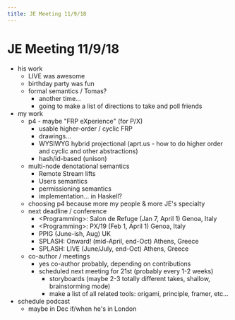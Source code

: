 ```yaml
---
title: JE Meeting 11/9/18
---
```


# JE Meeting 11/9/18

* his work
  * LIVE was awesome
  * birthday party was fun
  * formal semantics / Tomas?
    * another time...
    * going to make a list of directions to take and poll friends
* my work
  * p4 - maybe "FRP eXperience" (for P/X)
    * usable higher-order / cyclic FRP
    * drawings...
    * WYSIWYG hybrid projectional (aprt.us - how to do higher order and cyclic and other abstractions) 
    * hash/id-based (unison)
  * multi-node denotational semantics
    * Remote Stream lifts
    * Users semantics
    *  permissioning semantics
    * implementation... in Haskell?
  * choosing p4 because more my people & more JE's specialty
  * next deadline / conference
    * \<Programming\>: Salon de Refuge (Jan 7, April 1) Genoa, Italy
    * \<Programming\>: PX/19 (Feb 1, April 1) Genoa, Italy
    * PPIG (June-ish, Aug) UK
    * SPLASH: Onward! (mid-April, end-Oct) Athens, Greece
    * SPLASH: LIVE (June/July, end-Oct) Athens, Greece
  * co-author / meetings
    * yes co-author probably, depending on contributions
    * scheduled next meeting for 21st (probably every 1-2 weeks) 
      * storyboards (maybe 2-3 totally different takes, shallow, brainstorming mode)
      * make a list of all related tools: origami, principle, framer, etc...
* schedule podcast
  *  maybe in Dec if/when he's in London


<script>

(function(i,s,o,g,r,a,m){i['GoogleAnalyticsObject']=r;i[r]=i[r]||function(){
(i[r].q=i[r].q||[]).push(arguments)},i[r].l=1*new Date();a=s.createElement(o),
m=s.getElementsByTagName(o)[0];a.async=1;a.src=g;m.parentNode.insertBefore(a,m)
})(window,document,'script','https://www.google-analytics.com/analytics.js','ga');

ga('create', 'UA-103157758-1', 'auto');
ga('send', 'pageview');

</script>